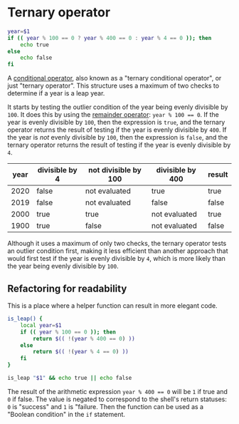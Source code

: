 # Ternary operator

```bash
year=$1
if (( year % 100 == 0 ? year % 400 == 0 : year % 4 == 0 )); then
    echo true
else
    echo false
fi 
```

A [conditional operator][ternary-operator], also known as a "ternary conditional operator", or just "ternary operator".
This structure uses a maximum of two checks to determine if a year is a leap year.

It starts by testing the outlier condition of the year being evenly divisible by `100`.
It does this by using the [remainder operator][remainder-operator]: `year % 100 == 0`.
If the year is evenly divisible by `100`, then the expression is `true`, and the ternary operator returns the result of testing if the year is evenly divisible by `400`.
If the year is _not_ evenly divisible by `100`, then the expression is `false`, and the ternary operator returns the result of testing if the year is evenly divisible by `4`.

| year | divisible by 4 | not divisible by 100 | divisible by 400 |    result    |
| ---- | -------------- | -------------------- | ---------------- | ------------ |
| 2020 |          false |        not evaluated |             true |         true |
| 2019 |          false |        not evaluated |            false |        false |
| 2000 |           true |                 true |    not evaluated |         true |
| 1900 |           true |                false |    not evaluated |        false |

Although it uses a maximum of only two checks, the ternary operator tests an outlier condition first, making it less efficient than another approach that would first test if the year is evenly divisible by `4`, which is more likely than the year being evenly divisible by `100`.

## Refactoring for readability

This is a place where a helper function can result in more elegant code.

```bash
is_leap() {
    local year=$1
    if (( year % 100 == 0 )); then
        return $(( !(year % 400 == 0) ))
    else
        return $(( !(year % 4 == 0) ))
    fi
}

is_leap "$1" && echo true || echo false
```

The result of the arithmetic expression `year % 400 == 0` will be `1` if true and `0` if false.
The value is negated to correspond to the shell's return statuses: `0` is "success" and `1` is "failure.
Then the function can be used as a "Boolean condition" in the `if` statement.

[ternary-operator]: https://www.gnu.org/software/bash/manual/bash.html#Shell-Arithmetic
[remainder-operator]: https://www.gnu.org/software/bash/manual/bash.html#Shell-Arithmetic
